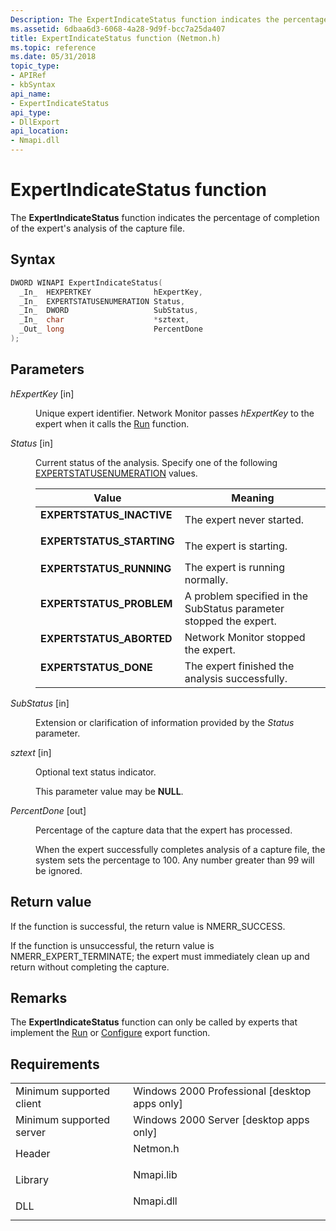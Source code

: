 ```yaml
---
Description: The ExpertIndicateStatus function indicates the percentage of completion of the experts analysis of the capture file.
ms.assetid: 6dbaa6d3-6068-4a28-9d9f-bcc7a25da407
title: ExpertIndicateStatus function (Netmon.h)
ms.topic: reference
ms.date: 05/31/2018
topic_type: 
- APIRef
- kbSyntax
api_name: 
- ExpertIndicateStatus
api_type: 
- DllExport
api_location: 
- Nmapi.dll
---
```


# ExpertIndicateStatus function

The **ExpertIndicateStatus** function indicates the percentage of completion of the expert's analysis of the capture file.

## Syntax


```C++
DWORD WINAPI ExpertIndicateStatus(
  _In_  HEXPERTKEY              hExpertKey,
  _In_  EXPERTSTATUSENUMERATION Status,
  _In_  DWORD                   SubStatus,
  _In_  char                    *sztext,
  _Out_ long                    PercentDone
);
```



## Parameters

<dl> <dt>

*hExpertKey* \[in\]
</dt> <dd>

Unique expert identifier. Network Monitor passes *hExpertKey* to the expert when it calls the [Run](run.md) function.

</dd> <dt>

*Status* \[in\]
</dt> <dd>

Current status of the analysis. Specify one of the following [EXPERTSTATUSENUMERATION](expertstatusenumeration.md) values.



| Value                                                                                                                                                                                 | Meaning                                                                        |
|---------------------------------------------------------------------------------------------------------------------------------------------------------------------------------------|--------------------------------------------------------------------------------|
| <span id="EXPERTSTATUS_INACTIVE"></span><span id="expertstatus_inactive"></span><dl> <dt>**EXPERTSTATUS\_INACTIVE**</dt> </dl> | The expert never started. <br/>                                          |
| <span id="EXPERTSTATUS_STARTING"></span><span id="expertstatus_starting"></span><dl> <dt>**EXPERTSTATUS\_STARTING**</dt> </dl> | The expert is starting. <br/>                                            |
| <span id="EXPERTSTATUS_RUNNING"></span><span id="expertstatus_running"></span><dl> <dt>**EXPERTSTATUS\_RUNNING**</dt> </dl>    | The expert is running normally. <br/>                                    |
| <span id="EXPERTSTATUS_PROBLEM"></span><span id="expertstatus_problem"></span><dl> <dt>**EXPERTSTATUS\_PROBLEM**</dt> </dl>    | A problem specified in the SubStatus parameter stopped the expert. <br/> |
| <span id="EXPERTSTATUS_ABORTED"></span><span id="expertstatus_aborted"></span><dl> <dt>**EXPERTSTATUS\_ABORTED**</dt> </dl>    | Network Monitor stopped the expert. <br/>                                |
| <span id="EXPERTSTATUS_DONE"></span><span id="expertstatus_done"></span><dl> <dt>**EXPERTSTATUS\_DONE**</dt> </dl>             | The expert finished the analysis successfully. <br/>                     |



 

</dd> <dt>

*SubStatus* \[in\]
</dt> <dd>

Extension or clarification of information provided by the *Status* parameter.

</dd> <dt>

*sztext* \[in\]
</dt> <dd>

Optional text status indicator.

This parameter value may be **NULL**.

</dd> <dt>

*PercentDone* \[out\]
</dt> <dd>

Percentage of the capture data that the expert has processed.

When the expert successfully completes analysis of a capture file, the system sets the percentage to 100. Any number greater than 99 will be ignored.

</dd> </dl>

## Return value

If the function is successful, the return value is NMERR\_SUCCESS.

If the function is unsuccessful, the return value is NMERR\_EXPERT\_TERMINATE; the expert must immediately clean up and return without completing the capture.

## Remarks

The **ExpertIndicateStatus** function can only be called by experts that implement the [Run](run.md) or [Configure](configure.md) export function.

## Requirements



|                                     |                                                                                      |
|-------------------------------------|--------------------------------------------------------------------------------------|
| Minimum supported client<br/> | Windows 2000 Professional \[desktop apps only\]<br/>                           |
| Minimum supported server<br/> | Windows 2000 Server \[desktop apps only\]<br/>                                 |
| Header<br/>                   | <dl> <dt>Netmon.h</dt> </dl>  |
| Library<br/>                  | <dl> <dt>Nmapi.lib</dt> </dl> |
| DLL<br/>                      | <dl> <dt>Nmapi.dll</dt> </dl> |
